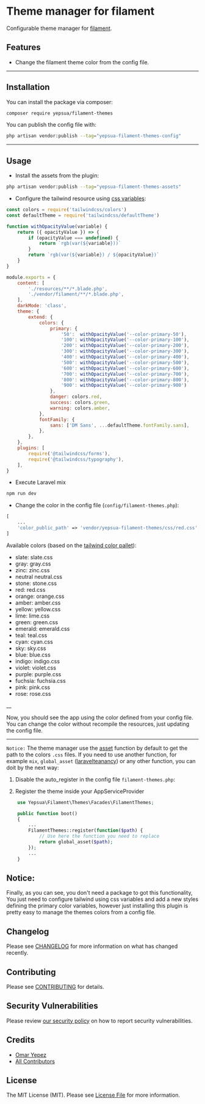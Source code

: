 # Theme manager for filament

Configurable theme manager for [filament](https://filamentphp.com/).

## Features

- Change the filament theme color from the config file.

---
## Installation

You can install the package via composer:

```bash
composer require yepsua/filament-themes
```
You can publish the config file with:

```bash
php artisan vendor:publish --tag="yepsua-filament-themes-config"
```

---
## Usage

- Install the assets from the plugin:

```bash
php artisan vendor:publish --tag="yepsua-filament-themes-assets"
```

- Configure the tailwind resource using [css variables](https://tailwindcss.com/docs/customizing-colors#using-css-variables): 

```js
const colors = require('tailwindcss/colors')
const defaultTheme = require('tailwindcss/defaultTheme')

function withOpacityValue(variable) {
    return ({ opacityValue }) => {
        if (opacityValue === undefined) {
            return `rgb(var(${variable}))`
        }
        return `rgb(var(${variable}) / ${opacityValue})`
    }
}

module.exports = {
    content: [
        './resources/**/*.blade.php',
        './vendor/filament/**/*.blade.php',
    ],
    darkMode: 'class',
    theme: {
        extend: {
            colors: {
                primary: {
                    '50':  withOpacityValue('--color-primary-50'),
                    '100': withOpacityValue('--color-primary-100'),
                    '200': withOpacityValue('--color-primary-200'),
                    '300': withOpacityValue('--color-primary-300'),
                    '400': withOpacityValue('--color-primary-400'),
                    '500': withOpacityValue('--color-primary-500'),
                    '600': withOpacityValue('--color-primary-600'),
                    '700': withOpacityValue('--color-primary-700'),
                    '800': withOpacityValue('--color-primary-800'),
                    '900': withOpacityValue('--color-primary-900')
                },
                danger: colors.red,
                success: colors.green,
                warning: colors.amber,
            },
            fontFamily: {
                sans: ['DM Sans', ...defaultTheme.fontFamily.sans],
            },
        },
    },
    plugins: [
        require('@tailwindcss/forms'),
        require('@tailwindcss/typography'),
    ],
}
```

- Execute Laravel mix

```bash
npm run dev
```

- Change the color in the config file (`config/filament-themes.php`):

```php
[    
    ...
    'color_public_path' => 'vendor/yepsua-filament-themes/css/red.css',
]
```
Available colors (based on the [tailwind color pallet](https://tailwindcss.com/docs/customizing-colors)): 

* slate: slate.css
* gray: gray.css
* zinc: zinc.css
* neutral neutral.css
* stone: stone.css
* red: red.css
* orange: orange.css
* amber: amber.css
* yellow: yellow.css
* lime: lime.css
* green: green.css
* emerald: emerald.css
* teal: teal.css
* cyan: cyan.css
* sky: sky.css
* blue: blue.css
* indigo: indigo.css
* violet: violet.css
* purple: purple.css
* fuchsia: fuchsia.css
* pink: pink.css
* rose: rose.css

__

Now, you should see the app using the color defined from your config file. You can change the color without recompile the resources, just updating the config file.

---

`Notice:` The theme manager use the [asset](https://laravel.com/docs/helpers) function by default to get the path to the
colors `.css` files. If you need to use another function, for example `mix`, `global_asset` ([laravelteanancy](https://tenancyforlaravel.com/)) or any other function, you can doit by the next way:

1) Disable the auto_register in the config file `filament-themes.php`: 

2) Register the theme inside your AppServiceProvider

```php
    use Yepsua\Filament\Themes\Facades\FilamentThemes;

    public function boot()
    {
        ...
        FilamentThemes::register(function($path) {
            // Use here the function you need to replace
            return global_asset($path);
        });
        ...
    }
```

## Notice:

Finally, as you can see, you don't need a package to got this functionality, You just need to configure tailwind using css variables and add a new styles defining the primary color variables, however just installing this plugin is pretty easy to manage the themes colors from a config file.
## Changelog

Please see [CHANGELOG](CHANGELOG.md) for more information on what has changed recently.

## Contributing

Please see [CONTRIBUTING](https://github.com/spatie/.github/blob/main/CONTRIBUTING.md) for details.

## Security Vulnerabilities

Please review [our security policy](../../security/policy) on how to report security vulnerabilities.

## Credits

- [Omar Yepez](https://github.com/oyepez003)
- [All Contributors](../../contributors)

## License

The MIT License (MIT). Please see [License File](LICENSE.md) for more information.

